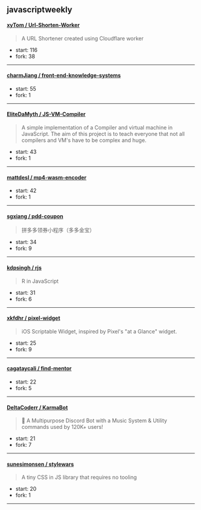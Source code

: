 ## javascriptweekly

#### [xyTom / Url-Shorten-Worker](https://github.com/xyTom/Url-Shorten-Worker)

> A URL Shortener created using Cloudflare worker

+ start: 116
+ fork: 38

----


#### [charmJiang / front-end-knowledge-systems](https://github.com/charmJiang/front-end-knowledge-systems)

> 

+ start: 55
+ fork: 1

----


#### [EliteDaMyth / JS-VM-Compiler](https://github.com/EliteDaMyth/JS-VM-Compiler)

> A simple implementation of a Compiler and virtual machine in JavaScript. The aim of this project is to teach everyone that not all compilers and VM's have to be complex and huge.

+ start: 43
+ fork: 1

----


#### [mattdesl / mp4-wasm-encoder](https://github.com/mattdesl/mp4-wasm-encoder)

> 

+ start: 42
+ fork: 1

----


#### [sgxiang / pdd-coupon](https://github.com/sgxiang/pdd-coupon)

> 拼多多领券小程序（多多金宝）

+ start: 34
+ fork: 9

----


#### [kdpsingh / rjs](https://github.com/kdpsingh/rjs)

> R in JavaScript

+ start: 31
+ fork: 6

----


#### [xkfdhr / pixel-widget](https://github.com/xkfdhr/pixel-widget)

> iOS Scriptable Widget, inspired by Pixel's "at a Glance" widget.

+ start: 25
+ fork: 9

----


#### [cagataycali / find-mentor](https://github.com/cagataycali/find-mentor)

> 

+ start: 22
+ fork: 5

----


#### [DeltaCoderr / KarmaBot](https://github.com/DeltaCoderr/KarmaBot)

> 🤖 A Multipurpose Discord Bot with a Music System & Utility commands used by 120K+ users!

+ start: 21
+ fork: 7

----


#### [sunesimonsen / stylewars](https://github.com/sunesimonsen/stylewars)

> A tiny CSS in JS library that requires no tooling

+ start: 20
+ fork: 1

----

